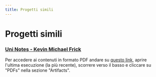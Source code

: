 ```yaml
---
title: Progetti simili
---
```


# Progetti simili

### [**Uni Notes** - Kevin Michael Frick](https://github.com/kmfrick/Uni_Notes)

Per accedere ai contenuti in formato PDF andare su [questo link](https://github.com/kmfrick/Uni_Notes/actions/workflows/latex.yml), aprire l'ultima esecuzione (la più recente), scorrere verso il basso e cliccare su "PDFs" nella sezione "Artifacts".
